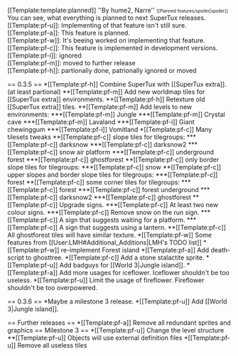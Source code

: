[[Template:template:planned]]
''By hume2, Narre'' <small><small>[[Planned features/spoiler|spoiler]]</small></small>
<br>You can see, what everything is planned to next SuperTux releases. 
<br>
[[Template:pf-u]]: Implementing of that feature isn't still sure.<br>
[[Template:pf-a]]: This feature is planned.<br>
[[Template:pf-w]]: It's beeing worked on implementing that feature.<br>
[[Template:pf-c]]: This feature is implemented in development versions.<br>
[[Template:pf-i]]: ignored<br>
[[Template:pf-m]]: moved to further release<br>
[[Template:pf-h]]: partionally done, patrionally ignored or moved<br>



== 0.3.5 ==
*[[Template:pf-h]] Combine SuperTux with [[SuperTux extra]]. (at least partional)
**[[Template:pf-m]] Add new worldmap tiles for [[SuperTux extra]] environments.
**[[Template:pf-h]] Retexture old [[SuperTux extra]] tiles.
**[[Template:pf-m]] Add levels to new environments:
***[[Template:pf-m]] Jungle
***[[Template:pf-m]] Crystal cave
***[[Template:pf-m]] Lavaland
***[[Template:pf-i]] Giant chewinggum
***[[Template:pf-i]] Vomitland
*[[Template:pf-c]] Many tilesets tweaks 
**[[Template:pf-c]] slope tiles for tilegroups:
***[[Template:pf-c]] darksnow
***[[Template:pf-c]] darksnow2
***[[Template:pf-c]] snow air platform
***[[Template:pf-c]] underground forest
***[[Template:pf-c]] ghostforest
**[[Template:pf-c]] only border slope tiles for tilegroups:
***[[Template:pf-c]] snow
**[[Template:pf-c]] upper slopes and border slope tiles for tilegroups:
***[[Template:pf-c]] forest
**[[Template:pf-c]] some corner tiles for tilegroups:
***[[Template:pf-c]] forest
***[[Template:pf-c]] forest underground
***[[Template:pf-c]] darksnow2
***[[Template:pf-c]] ghostforest
**[[Template:pf-c]] Upgrade signs.
***[[Template:pf-c]] At least two new colour signs.
***[[Template:pf-c]] Remove snow on the run sign.
***[[Template:pf-c]] A sign that suggests waiting for a platform.
***[[Template:pf-c]] A sign that suggests using a lantern.
**[[Template:pf-c]] All ghostforest tiles will have similar texture.
*[[Template:pf-w]] Some features from [[User:LMH#Additional_Additions|LMH's TODO list]]
*[[Template:pf-w]] re-implement Forest island
*[[Template:pf-a]] Add death-script to ghosttree.
*[[Template:pf-c]] Add a stone stalactite sprite.
*[[Template:pf-u]] Add badguys for [[World 3|Jungle island]].
*[[Template:pf-a]] Add more usages for iceflower. Iceflower shouldn't be too useless.
*[[Template:pf-u]] Limit the usage of fireflower. Fireflower shouldn't be too overpowered.

== 0.3.6 ==
*Maybe a milestone 3 release.
*[[Template:pf-u]] Add [[World 3|Jungle island]].

== Further releases ==
*[[Template:pf-a]] Remove all redundant sprites and graphics
== Milestone 3 ==
*[[Template:pf-u]] Change the level structure
**[[Template:pf-u]] Objects will use external definition files
*[[Template:pf-u]] Remove all useless tiles
